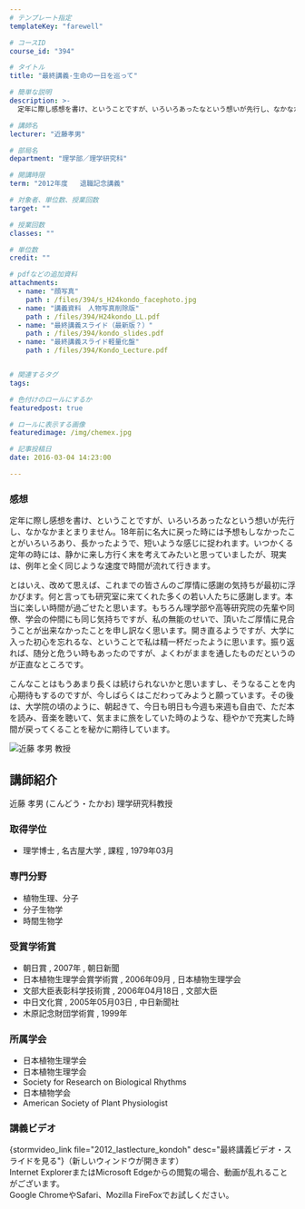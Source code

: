 ```yaml
---
# テンプレート指定
templateKey: "farewell"

# コースID
course_id: "394"

# タイトル
title: "最終講義-生命の一日を巡って"

# 簡単な説明
description: >-
  定年に際し感想を書け、ということですが、いろいろあったなという想いが先行し、なかなかまとまりません。18年前に名大に戻った時には予想もしなかったことがいろいろあり、長かったようで、短いような感じに...

# 講師名
lecturer: "近藤孝男"

# 部局名
department: "理学部／理学研究科"

# 開講時限
term: "2012年度	退職記念講義"

# 対象者、単位数、授業回数
target: ""

# 授業回数
classes: ""

# 単位数
credit: ""

# pdfなどの追加資料
attachments: 
  - name: "顔写真" 
    path : /files/394/s_H24kondo_facephoto.jpg
  - name: "講義資料　人物写真削除版" 
    path : /files/394/H24kondo_LL.pdf
  - name: "最終講義スライド（最新版？）" 
    path : /files/394/kondo_slides.pdf
  - name: "最終講義スライド軽量化盤" 
    path : /files/394/Kondo_Lecture.pdf


# 関連するタグ
tags:

# 色付けのロールにするか
featuredpost: true

# ロールに表示する画像
featuredimage: /img/chemex.jpg

# 記事投稿日
date: 2016-03-04 14:23:00

---
```

### 感想

定年に際し感想を書け、ということですが、いろいろあったなという想いが先行し、なかなかまとまりません。18年前に名大に戻った時には予想もしなかったことがいろいろあり、長かったようで、短いような感じに捉われます。いつかくる定年の時には、静かに来し方行く末を考えてみたいと思っていましたが、現実は、例年と全く同じような速度で時間が流れて行きます。 

とはいえ、改めて思えば、これまでの皆さんのご厚情に感謝の気持ちが最初に浮かびます。何と言っても研究室に来てくれた多くの若い人たちに感謝します。本当に楽しい時間が過ごせたと思います。もちろん理学部や高等研究院の先輩や同僚、学会の仲間にも同じ気持ちですが、私の無能のせいで、頂いたご厚情に見合うことが出来なかったことを申し訳なく思います。開き直るようですが、大学に入った初心を忘れるな、ということで私は精一杯だったように思います。振り返れば、随分と危うい時もあったのですが、よくわがままを通したものだというのが正直なところです。 

こんなことはもうあまり長くは続けられないかと思いますし、そうなることを内心期待もするのですが、今しばらくはこだわってみようと願っています。その後は、大学院の頃のように、朝起きて、今日も明日も今週も来週も自由で、ただ本を読み、音楽を聴いて、気ままに旅をしていた時のような、穏やかで充実した時間が戻ってくることを秘かに期待しています。

![近藤 孝男 教授](/files/394/s_H24kondo_facephoto.jpg) 
## 講師紹介

近藤 孝男 (こんどう・たかお) 理学研究科教授 

### 取得学位

  * 理学博士 , 名古屋大学 , 課程 , 1979年03月

### 専門分野

  * 植物生理、分子
  * 分子生物学
  * 時間生物学

### 受賞学術賞

  * 朝日賞 , 2007年 , 朝日新聞
  * 日本植物生理学会賞学術賞 , 2006年09月 , 日本植物生理学会
  * 文部大臣表彰科学技術賞 , 2006年04月18日 , 文部大臣
  * 中日文化賞 , 2005年05月03日 , 中日新聞社
  * 木原記念財団学術賞 , 1999年

### 所属学会

  * 日本植物生理学会
  * 日本植物生理学会
  * Society for Research on Biological Rhythms
  * 日本植物学会
  * American Society of Plant Physiologist
### 講義ビデオ

{stormvideo_link file="2012_lastlecture_kondoh" desc="最終講義ビデオ・スライドを見る"}（新しいウィンドウが開きます）  
Internet ExplorerまたはMicrosoft Edgeからの閲覧の場合、動画が乱れることがございます。  
Google ChromeやSafari、Mozilla FireFoxでお試しください。